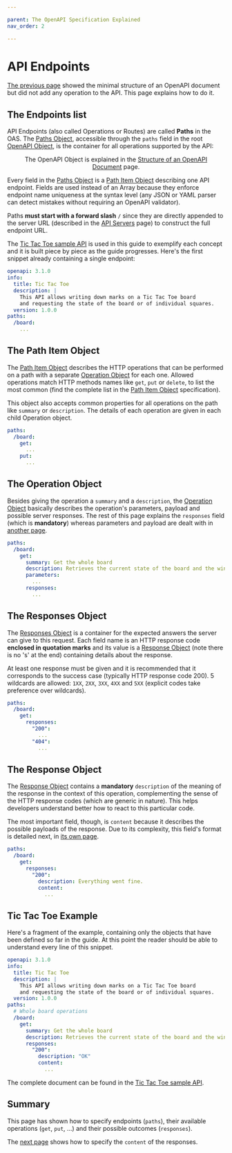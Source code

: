 ```yaml
---

parent: The OpenAPI Specification Explained
nav_order: 2

---
```


# API Endpoints

[The previous page](specification-structure.md) showed the minimal structure of an OpenAPI document but did not add any operation to the API. This page explains how to do it.

## The Endpoints list

API Endpoints (also called Operations or Routes) are called **Paths** in the OAS. The [Paths Object](https://spec.openapis.org/oas/v3.1.0#pathsObject), accessible through the `paths` field in the root [OpenAPI Object](https://spec.openapis.org/oas/v3.1.0#oasObject), is the container for all operations supported by the API:

<figure style="text-align:center">
  <object type="image/svg+xml" data="img/paths-object.svg"></object>
  <figcaption>The OpenAPI Object is explained in the <a href="specification-structure.md">Structure of an OpenAPI Document</a> page.</figcaption>
</figure>

Every field in the [Paths Object](https://spec.openapis.org/oas/v3.1.0#pathsObject) is a [Path Item Object](https://spec.openapis.org/oas/v3.1.0#pathItemObject) describing one API endpoint. Fields are used instead of an Array because they enforce endpoint name uniqueness at the syntax level (any JSON or YAML parser can detect mistakes without requiring an OpenAPI validator).

Paths **must start with a forward slash** `/` since they are directly appended to the server URL (described in the [API Servers](specification-servers.md) page) to construct the full endpoint URL.

The [Tic Tac Toe sample API](examples/tictactoe.yaml) is used in this guide to exemplify each concept and it is built piece by piece as the guide progresses. Here's the first snippet already containing a single endpoint:

```yaml
openapi: 3.1.0
info:
  title: Tic Tac Toe
  description: |
    This API allows writing down marks on a Tic Tac Toe board
    and requesting the state of the board or of individual squares.
  version: 1.0.0
paths:
  /board:
    ...
```

## The Path Item Object

The [Path Item Object](https://spec.openapis.org/oas/v3.1.0#pathItemObject) describes the HTTP operations that can be performed on a path with a separate [Operation Object](https://spec.openapis.org/oas/v3.1.0#operationObject) for each one. Allowed operations match HTTP methods names like `get`, `put` or `delete`, to list the most common (find the complete list in the [Path Item Object](https://spec.openapis.org/oas/v3.1.0#pathItemObject) specification).

This object also accepts common properties for all operations on the path like `summary` or `description`. The details of each operation are given in each child Operation object.

```yaml
paths:
  /board:
    get:
      ...
    put:
      ...
```

## The Operation Object

Besides giving the operation a `summary` and a `description`, the [Operation Object](https://spec.openapis.org/oas/v3.1.0#operationObject) basically describes the operation's parameters, payload and possible server responses. The rest of this page explains the `responses` field (which is **mandatory**) whereas parameters and payload are dealt with in [another page](specification-parameters.md).

```yaml
paths:
  /board:
    get:
      summary: Get the whole board
      description: Retrieves the current state of the board and the winner.
      parameters:
        ...
      responses:
        ...
```

## The Responses Object

The [Responses Object](https://spec.openapis.org/oas/v3.1.0#responsesObject) is a container for  the expected answers the server can give to this request. Each field name is an HTTP response code **enclosed in quotation marks** and its value is a [Response Object](https://spec.openapis.org/oas/v3.1.0#responseObject) (note there is no 's' at the end) containing details about the response.

At least one response must be given and it is recommended that it corresponds to the success case (typically HTTP response code 200). 5 wildcards are allowed: `1XX`, `2XX`, `3XX`, `4XX` and `5XX` (explicit codes take preference over wildcards).

```yaml
paths:
  /board:
    get:
      responses:
        "200":
          ...
        "404":
          ...
```

## The Response Object

The [Response Object](https://spec.openapis.org/oas/v3.1.0#responseObject) contains a **mandatory** `description` of the meaning of the response in the context of this operation, complementing the sense of the HTTP response codes (which are generic in nature). This helps developers understand better how to react to this particular code.

The most important field, though, is `content` because it describes the possible payloads of the response. Due to its complexity, this field's format is detailed next, in [its own page](specification-content.md).

```yaml
paths:
  /board:
    get:
      responses:
        "200":
          description: Everything went fine.
          content:
            ...
```

## Tic Tac Toe Example

Here's a fragment of the example, containing only the objects that have been defined so far in the guide. At this point the reader should be able to understand every line of this snippet.

```yaml
openapi: 3.1.0
info:
  title: Tic Tac Toe
  description: |
    This API allows writing down marks on a Tic Tac Toe board
    and requesting the state of the board or of individual squares.
  version: 1.0.0
paths:
  # Whole board operations
  /board:
    get:
      summary: Get the whole board
      description: Retrieves the current state of the board and the winner.
      responses:
        "200":
          description: "OK"
          content:
            ...
```

The complete document can be found in the [Tic Tac Toe sample API](examples/tictactoe.yaml).

## Summary

This page has shown how to specify endpoints (`paths`), their available operations (`get`, `put`, ...) and their possible outcomes (`responses`).

The [next page](specification-content.md) shows how to specify the `content` of the responses.
